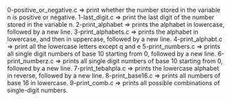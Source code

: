 0-positive_or_negative.c => print whether the number stored in the variable n is positive or negative.
1-last_digit.c =>  print the last digit of the number stored in the variable n.
2-print_alphabet =>  prints the alphabet in lowercase, followed by a new line.
3-print_alphabets.c => prints the alphabet in lowercase, and then in uppercase, followed by a new line.
4-print_alphabt.c => print all the lowercase letters except q and e
5-print_numbers.c => prints all single digit numbers of base 10 starting from 0, followed by a new line.
6-print_numberz.c => prints all single digit numbers of base 10 starting from 0, followed by a new line.
7-print_tebahpla.c => prints the lowercase alphabet in reverse, followed by a new line.
8-print_base16.c => prints all numbers of base 16 in lowercase.
9-print_comb.c => prints all possible combinations of single-digit numbers.

